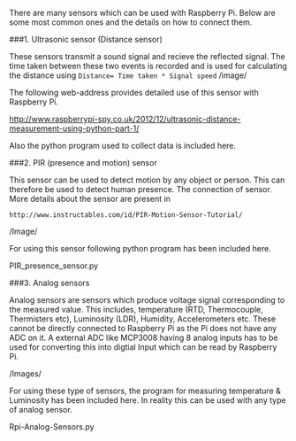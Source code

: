 
There are many sensors which can be used with Raspberry Pi. Below are some most common ones and the details on how to connect them.


###1. Ultrasonic sensor (Distance sensor)

These sensors transmit a sound signal and recieve the reflected signal. The time taken between these two events is recorded and is used for calculating the distance using `Distance= Time taken * Signal speed`
/image/

The following web-address provides detailed use of this sensor with Raspberry Pi.

http://www.raspberrypi-spy.co.uk/2012/12/ultrasonic-distance-measurement-using-python-part-1/

Also the python program used to collect data is included here.

###2. PIR (presence and motion) sensor

This sensor can be used to detect motion by any object or person. This can therefore be used to detect human presence. The connection of sensor. More details about the sensor are present in 

`http://www.instructables.com/id/PIR-Motion-Sensor-Tutorial/`

/Image/

For using this sensor following python program has been included here.

PIR_presence_sensor.py

###3. Analog sensors

Analog sensors are sensors which produce voltage signal corresponding to the measured value. This includes, temperature (RTD, Thermocouple, Thermisters etc), Luminosity (LDR), Humidity, Accelerometers etc. These cannot be directly connected to Raspberry Pi as the Pi does not have any ADC on it. A external ADC like MCP3008 having 8 analog inputs has to be used for converting this into digtial Input which can be read by Raspberry Pi.

/Images/

For using these type of sensors, the program for measuring temperature & Luminosity has been included here. In reality this can be used with any type of analog sensor.

Rpi-Analog-Sensors.py

